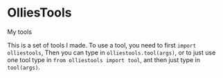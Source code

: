 # OlliesTools
My tools

This is a set of tools I made.
To use a tool, you need to first `import olliestools`,
Then you can type in `olliestools.tool(args)`,
or to just use one tool type in `from olliestools import tool`,
ant then just type in `tool(args)`.
